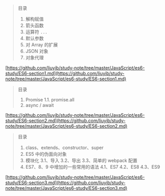 > 目录
> 1. 解构赋值
> 2. 箭头函数
> 3. 运算符 `...`
> 4. 默认参数
> 5. 对 Array 的扩展
> 6. JSON 对象
> 7. 对象代理

[https://github.com/liuyib/study-note/tree/master/JavaScript/es6-study/ES6-section1.md](https://github.com/liuyib/study-note/tree/master/JavaScript/es6-study/ES6-section1.md)

> 目录
> 1. Promise
>   1.1. promise.all
> 2. async / await

[https://github.com/liuyib/study-note/tree/master/JavaScript/es6-study/ES6-section2.md](https://github.com/liuyib/study-note/tree/master/JavaScript/es6-study/ES6-section2.md)

> 目录
> 1. class、extends、constructor、super
> 2. ES5 中的伪面向对象
> 3. 模块化
>   3.1、导入
>   3.2、导出
>   3.3、简单的 webpack 配置
> 4. ES7、8、9 中增加的一些常用的语法
>   4.1、ES7
>   4.2、ES8
>   4.3、ES9

[https://github.com/liuyib/study-note/tree/master/JavaScript/es6-study/ES6-section3.md](https://github.com/liuyib/study-note/tree/master/JavaScript/es6-study/ES6-section3.md)
